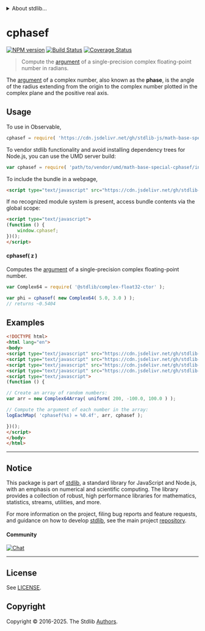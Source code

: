 <!--

@license Apache-2.0

Copyright (c) 2025 The Stdlib Authors.

Licensed under the Apache License, Version 2.0 (the "License");
you may not use this file except in compliance with the License.
You may obtain a copy of the License at

   http://www.apache.org/licenses/LICENSE-2.0

Unless required by applicable law or agreed to in writing, software
distributed under the License is distributed on an "AS IS" BASIS,
WITHOUT WARRANTIES OR CONDITIONS OF ANY KIND, either express or implied.
See the License for the specific language governing permissions and
limitations under the License.

-->


<details>
  <summary>
    About stdlib...
  </summary>
  <p>We believe in a future in which the web is a preferred environment for numerical computation. To help realize this future, we've built stdlib. stdlib is a standard library, with an emphasis on numerical and scientific computation, written in JavaScript (and C) for execution in browsers and in Node.js.</p>
  <p>The library is fully decomposable, being architected in such a way that you can swap out and mix and match APIs and functionality to cater to your exact preferences and use cases.</p>
  <p>When you use stdlib, you can be absolutely certain that you are using the most thorough, rigorous, well-written, studied, documented, tested, measured, and high-quality code out there.</p>
  <p>To join us in bringing numerical computing to the web, get started by checking us out on <a href="https://github.com/stdlib-js/stdlib">GitHub</a>, and please consider <a href="https://opencollective.com/stdlib">financially supporting stdlib</a>. We greatly appreciate your continued support!</p>
</details>

# cphasef

[![NPM version][npm-image]][npm-url] [![Build Status][test-image]][test-url] [![Coverage Status][coverage-image]][coverage-url] <!-- [![dependencies][dependencies-image]][dependencies-url] -->

> Compute the [argument][complex-number-argument] of a single-precision complex floating-point number in radians.

<section class="intro">

The [argument][complex-number-argument] of a complex number, also known as the **phase**, is the angle of the radius extending from the origin to the complex number plotted in the complex plane and the positive real axis.

</section>

<!-- /.intro -->



<section class="usage">

## Usage

To use in Observable,

```javascript
cphasef = require( 'https://cdn.jsdelivr.net/gh/stdlib-js/math-base-special-cphasef@umd/browser.js' )
```

To vendor stdlib functionality and avoid installing dependency trees for Node.js, you can use the UMD server build:

```javascript
var cphasef = require( 'path/to/vendor/umd/math-base-special-cphasef/index.js' )
```

To include the bundle in a webpage,

```html
<script type="text/javascript" src="https://cdn.jsdelivr.net/gh/stdlib-js/math-base-special-cphasef@umd/browser.js"></script>
```

If no recognized module system is present, access bundle contents via the global scope:

```html
<script type="text/javascript">
(function () {
    window.cphasef;
})();
</script>
```

#### cphasef( z )

Computes the [argument][complex-number-argument] of a single-precision complex floating-point number.

```javascript
var Complex64 = require( '@stdlib/complex-float32-ctor' );

var phi = cphasef( new Complex64( 5.0, 3.0 ) );
// returns ~0.5404
```

</section>

<!-- /.usage -->

<section class="examples">

## Examples

<!-- eslint no-undef: "error" -->

```html
<!DOCTYPE html>
<html lang="en">
<body>
<script type="text/javascript" src="https://cdn.jsdelivr.net/gh/stdlib-js/array-complex64@umd/browser.js"></script>
<script type="text/javascript" src="https://cdn.jsdelivr.net/gh/stdlib-js/random-array-uniform@umd/browser.js"></script>
<script type="text/javascript" src="https://cdn.jsdelivr.net/gh/stdlib-js/console-log-each-map@umd/browser.js"></script>
<script type="text/javascript" src="https://cdn.jsdelivr.net/gh/stdlib-js/math-base-special-cphasef@umd/browser.js"></script>
<script type="text/javascript">
(function () {

// Create an array of random numbers:
var arr = new Complex64Array( uniform( 200, -100.0, 100.0 ) );

// Compute the argument of each number in the array:
logEachMap( 'cphasef(%s) = %0.4f', arr, cphasef );

})();
</script>
</body>
</html>
```

</section>

<!-- /.examples -->

<!-- C interface documentation. -->



<!-- Section for related `stdlib` packages. Do not manually edit this section, as it is automatically populated. -->

<section class="related">

</section>

<!-- /.related -->

<!-- Section for all links. Make sure to keep an empty line after the `section` element and another before the `/section` close. -->


<section class="main-repo" >

* * *

## Notice

This package is part of [stdlib][stdlib], a standard library for JavaScript and Node.js, with an emphasis on numerical and scientific computing. The library provides a collection of robust, high performance libraries for mathematics, statistics, streams, utilities, and more.

For more information on the project, filing bug reports and feature requests, and guidance on how to develop [stdlib][stdlib], see the main project [repository][stdlib].

#### Community

[![Chat][chat-image]][chat-url]

---

## License

See [LICENSE][stdlib-license].


## Copyright

Copyright &copy; 2016-2025. The Stdlib [Authors][stdlib-authors].

</section>

<!-- /.stdlib -->

<!-- Section for all links. Make sure to keep an empty line after the `section` element and another before the `/section` close. -->

<section class="links">

[npm-image]: http://img.shields.io/npm/v/@stdlib/math-base-special-cphasef.svg
[npm-url]: https://npmjs.org/package/@stdlib/math-base-special-cphasef

[test-image]: https://github.com/stdlib-js/math-base-special-cphasef/actions/workflows/test.yml/badge.svg?branch=main
[test-url]: https://github.com/stdlib-js/math-base-special-cphasef/actions/workflows/test.yml?query=branch:main

[coverage-image]: https://img.shields.io/codecov/c/github/stdlib-js/math-base-special-cphasef/main.svg
[coverage-url]: https://codecov.io/github/stdlib-js/math-base-special-cphasef?branch=main

<!--

[dependencies-image]: https://img.shields.io/david/stdlib-js/math-base-special-cphasef.svg
[dependencies-url]: https://david-dm.org/stdlib-js/math-base-special-cphasef/main

-->

[chat-image]: https://img.shields.io/gitter/room/stdlib-js/stdlib.svg
[chat-url]: https://app.gitter.im/#/room/#stdlib-js_stdlib:gitter.im

[stdlib]: https://github.com/stdlib-js/stdlib

[stdlib-authors]: https://github.com/stdlib-js/stdlib/graphs/contributors

[umd]: https://github.com/umdjs/umd
[es-module]: https://developer.mozilla.org/en-US/docs/Web/JavaScript/Guide/Modules

[deno-url]: https://github.com/stdlib-js/math-base-special-cphasef/tree/deno
[deno-readme]: https://github.com/stdlib-js/math-base-special-cphasef/blob/deno/README.md
[umd-url]: https://github.com/stdlib-js/math-base-special-cphasef/tree/umd
[umd-readme]: https://github.com/stdlib-js/math-base-special-cphasef/blob/umd/README.md
[esm-url]: https://github.com/stdlib-js/math-base-special-cphasef/tree/esm
[esm-readme]: https://github.com/stdlib-js/math-base-special-cphasef/blob/esm/README.md
[branches-url]: https://github.com/stdlib-js/math-base-special-cphasef/blob/main/branches.md

[stdlib-license]: https://raw.githubusercontent.com/stdlib-js/math-base-special-cphasef/main/LICENSE

[complex-number-argument]: https://en.wikipedia.org/wiki/Argument_%28complex_analysis%29

<!-- <related-links> -->

<!-- </related-links> -->

</section>

<!-- /.links -->
